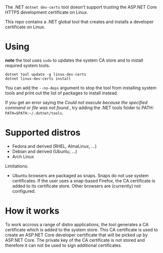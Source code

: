 The .NET `dotnet dev-certs` tool doesn't support trusting the ASP.NET Core HTTPS development certificate on Linux.

This repo contains a .NET global tool that creates and installs a developer certificate on Linux.

# Using

**note** the tool uses `sudo` to updates the system CA store and to install required system tools.

```
dotnet tool update -g linux-dev-certs
dotnet linux-dev-certs install
```

You can add the `--no-deps` argument to stop the tool from installing system tools and print out the list of packages to install instead.

If you get an error saying the _Could not execute because the specified command or file was not found._, try adding the .NET tools folder to PATH: `PATH=$PATH:~/.dotnet/tools`.

# Supported distros

- Fedora and derived (RHEL, AlmaLinux, ...)
- Debian and derived (Ubuntu, ...)
- Arch Linux

Limitations:

- Ubuntu browsers are packaged as snaps. Snaps do not use system certificates. If the user uses a snap-based Firefox, the CA certificate is added to its certificate store. Other browsers are (currently) not configured.

# How it works

To work accross a range of distro applications, the tool generates a CA certificate which is added to the system store. This CA certificate is used to create an ASP.NET Core developer certificate that will be picked up by ASP.NET Core. The private key of the CA certificate is not stored and therefore it can not be used to sign additional certificates.
